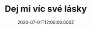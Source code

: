 ---
title: Dej mi víc své lásky
status: Published
date: 2020-07-01T12:00:00.000Z
text: |-
  Vymyslel jsem spoustu nápadů a hůů\
  Co podporujou hloupou náladu a hůů\
  Hodit klíče do kanálu\
  Sjet po zadku holou skálu\
  V noci chodit strašit do hradu

  Dám si dvoje housle pod bradu a hůů\
  V bílé plachtě chodím pozadu a hůů\
  Úplně melancholicky\
  S citem pro věc jako vždycky\
  Vyrábím tu hradní záhadu

  [: Má drahá dej mi víc :]\
  Má drahá dej mi víc své lásky a hůů\
  [: Já nechci skoro nic :]\
  Já chci jen pohladit tvé vlásky a hůů

  Nejlepší z těch divnejch nápadů a hůů\
  Mi dokonale zvednul náladu hůů\
  Natrhám ti sedmikrásky\
  Tebe celou s tvými vlásky\
  Zamknu si na sedm západů

  R:\
  Nejlepší z těch divnejch nápadů a hůů\
  Mi dokonale zvednul náladu a hůů\
  Natrhám ti sedmikrásky\
  Tebe celou s tvými vlásky\
  Zamknu si na sedm západů
---